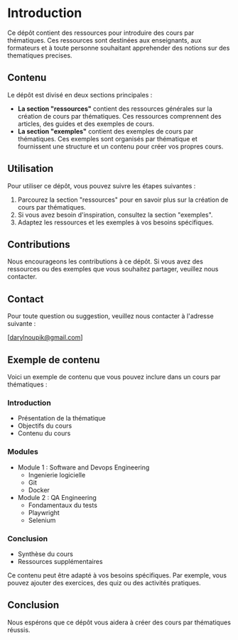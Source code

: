# Introduction

Ce dépôt contient des ressources pour introduire des cours par thématiques. Ces ressources sont destinées aux enseignants, aux formateurs et à toute personne souhaitant apprehender des notions sur des thematiques precises.

## Contenu

Le dépôt est divisé en deux sections principales :

- **La section "ressources"** contient des ressources générales sur la création de cours par thématiques. Ces ressources comprennent des articles, des guides et des exemples de cours.
- **La section "exemples"** contient des exemples de cours par thématiques. Ces exemples sont organisés par thématique et fournissent une structure et un contenu pour créer vos propres cours.

## Utilisation

Pour utiliser ce dépôt, vous pouvez suivre les étapes suivantes :

1. Parcourez la section "ressources" pour en savoir plus sur la création de cours par thématiques.
2. Si vous avez besoin d'inspiration, consultez la section "exemples".
3. Adaptez les ressources et les exemples à vos besoins spécifiques.

## Contributions

Nous encourageons les contributions à ce dépôt. Si vous avez des ressources ou des exemples que vous souhaitez partager, veuillez nous contacter.

## Contact

Pour toute question ou suggestion, veuillez nous contacter à l'adresse suivante :

[darylnoupik@gmail.com]

## Exemple de contenu

Voici un exemple de contenu que vous pouvez inclure dans un cours par thématiques :

### Introduction

- Présentation de la thématique
- Objectifs du cours
- Contenu du cours

### Modules

- Module 1 : Software and Devops Engineering
  - Ingenierie logicielle
  - Git
  - Docker
- Module 2 : QA Engineering
  - Fondamentaux du tests
  - Playwright
  - Selenium

### Conclusion

- Synthèse du cours
- Ressources supplémentaires

Ce contenu peut être adapté à vos besoins spécifiques. Par exemple, vous pouvez ajouter des exercices, des quiz ou des activités pratiques.

## Conclusion

Nous espérons que ce dépôt vous aidera à créer des cours par thématiques réussis.
